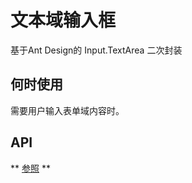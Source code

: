 # 文本域输入框
基于Ant Design的 Input.TextArea 二次封装

## 何时使用
需要用户输入表单域内容时。

## API
** [参照](https://ant.design/components/input-cn/) **